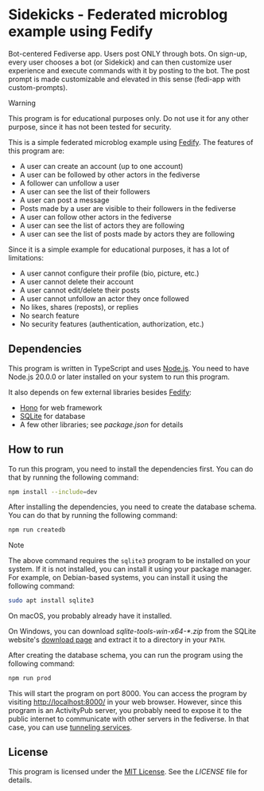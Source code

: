 Sidekicks - Federated microblog example using Fedify
========================================

Bot-centered Fediverse app. Users post ONLY through bots. On sign-up, every user chooses a bot (or Sidekick) and can then customize user experience and execute commands with it by posting to the bot. The post prompt is made customizable and elevated in this sense (fedi-app with custom-prompts).

> [!WARNING]
> This program is for educational purposes only. Do not use it for any other
> purpose, since it has not been tested for security.

This is a simple federated microblog example using [Fedify].  The features of
this program are:

 -  A user can create an account (up to one account)
 -  A user can be followed by other actors in the fediverse
 -  A follower can unfollow a user
 -  A user can see the list of their followers
 -  A user can post a message
 -  Posts made by a user are visible to their followers in the fediverse
 -  A user can follow other actors in the fediverse
 -  A user can see the list of actors they are following
 -  A user can see the list of posts made by actors they are following

Since it is a simple example for educational purposes, it has a lot of
limitations:

 -  A user cannot configure their profile (bio, picture, etc.)
 -  A user cannot delete their account
 -  A user cannot edit/delete their posts
 -  A user cannot unfollow an actor they once followed
 -  No likes, shares (reposts), or replies
 -  No search feature
 -  No security features (authentication, authorization, etc.)

[Fedify]: https://fedify.dev/


Dependencies
------------

This program is written in TypeScript and uses [Node.js].  You need to have
Node.js 20.0.0 or later installed on your system to run this program.

It also depends on few external libraries besides [Fedify]:

 -  [Hono] for web framework
 -  [SQLite] for database
 -  A few other libraries; see *package.json* for details

[Node.js]: https://nodejs.org/
[Hono]: https://hono.dev/
[SQLite]: https://www.sqlite.org/


How to run
----------

To run this program, you need to install the dependencies first.  You can do
that by running the following command:

~~~~ sh
npm install --include=dev
~~~~

After installing the dependencies, you need to create the database schema.
You can do that by running the following command:

~~~~ sh
npm run createdb
~~~~

> [!NOTE]
> The above command requires the `sqlite3` program to be installed on your
> system.  If it is not installed, you can install it using your package
> manager.  For example, on Debian-based systems, you can install it using the
> following command:
>
> ~~~~ sh
> sudo apt install sqlite3
> ~~~~
>
> On macOS, you probably already have it installed.
>
> On Windows, you can download *sqlite-tools-win-x64-\*.zip* from the SQLite
> website's [download page][1] and extract it to a directory in your `PATH`.

After creating the database schema, you can run the program using the following
command:

~~~~ sh
npm run prod
~~~~

This will start the program on port 8000.  You can access the program by
visiting <http://localhost:8000/> in your web browser.  However, since this
program is an ActivityPub server, you probably need to expose it to the public
internet to communicate with other servers in the fediverse.  In that case, you
can use [tunneling services][2].

[1]: https://www.sqlite.org/download.html
[2]: https://fedify.dev/manual/test#exposing-a-local-server-to-the-public


License
-------

This program is licensed under the [MIT License].  See the *LICENSE* file for
details.

[MIT License]: https://minhee.mit-license.org/2024/
